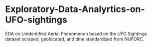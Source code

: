 # Exploratory-Data-Analyrtics-on-UFO-sightings
EDA on Unidentified Aerial Phenomenon based on the UFO Sightings dataset scraped, geolocated, and time standardized from NUFORC.

